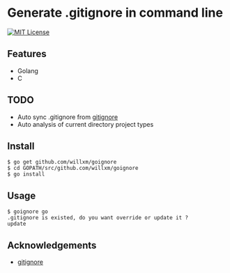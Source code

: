 Generate .gitignore in command line
===
[![MIT License](http://img.shields.io/badge/license-MIT-blue.svg)][license]

[license]: https://github.com/willxm/goignore/blob/master/LICENSE

## Features
- Golang
- C

## TODO
- Auto sync .gitignore from [gitignore](https://github.com/github/gitignore)
- Auto analysis of current directory project types


## Install
```
$ go get github.com/willxm/goignore
$ cd GOPATH/src/github.com/willxm/goignore
$ go install
```

## Usage
```
$ goignore go
.gitignore is existed, do you want override or update it ?
update
```

## Acknowledgements

* [gitignore](https://github.com/github/gitignore)